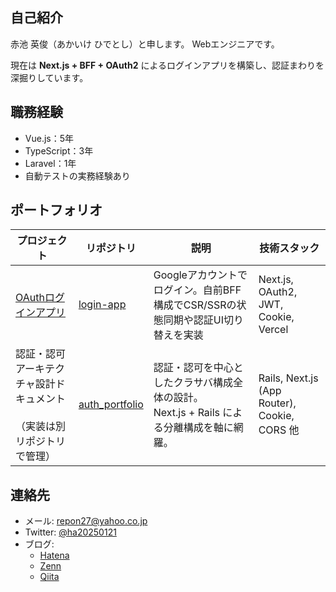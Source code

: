 ## 自己紹介

赤池 英俊（あかいけ ひでとし）と申します。
Webエンジニアです。

現在は **Next.js + BFF + OAuth2** によるログインアプリを構築し、認証まわりを深掘りしています。

## 職務経験

- Vue.js：5年
- TypeScript：3年
- Laravel：1年
- 自動テストの実務経験あり

## ポートフォリオ

| プロジェクト                                                          | リポジトリ                                                         | 説明                                                                                         | 技術スタック                                 |
| --------------------------------------------------------------------- | ------------------------------------------------------------------ | -------------------------------------------------------------------------------------------- | -------------------------------------------- |
| [OAuthログインアプリ](https://login-app-murex-kappa.vercel.app/)      | [login-app](https://github.com/repon/login-app-202504141643)       | Googleアカウントでログイン。自前BFF構成でCSR/SSRの状態同期や認証UI切り替えを実装             | Next.js, OAuth2, JWT, Cookie, Vercel         |
| 認証・認可アーキテクチャ設計ドキュメント<br><br> （実装は別リポジトリで管理） | [auth_portfolio](https://github.com/repon/auth_portfolio_05301104) | 認証・認可を中心としたクラサバ構成全体の設計。<br>Next.js + Rails による分離構成を軸に網羅。 | Rails, Next.js (App Router), Cookie, CORS 他 |

## 連絡先

- メール: repon27@yahoo.co.jp
- Twitter: [@ha20250121](https://x.com/ha20250121)
- ブログ:
  - [Hatena](https://repon.hatenablog.com/)
  - [Zenn](https://zenn.dev/repon)
  - [Qiita](https://qiita.com/repon)
